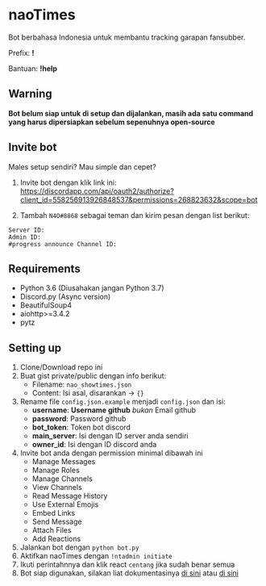 # naoTimes
Bot berbahasa Indonesia untuk membantu tracking garapan fansubber.

Prefix: **!**

Bantuan: **!help**

## Warning
**Bot belum siap untuk di setup dan dijalankan, masih ada satu command yang harus dipersiapkan sebelum sepenuhnya open-source**

## Invite bot
Males setup sendiri? Mau simple dan cepet?

1. Invite bot dengan klik link ini: https://discordapp.com/api/oauth2/authorize?client_id=558256913926848537&permissions=268823632&scope=bot

2. Tambah `N4O#8868` sebagai teman dan kirim pesan dengan list berikut:
```
Server ID: 
Admin ID:
#progress announce Channel ID:
```

## Requirements
- Python 3.6 (Diusahakan jangan Python 3.7)
- Discord.py (Async version)
- BeautifulSoup4
- aiohttp>=3.4.2
- pytz

## Setting up
1. Clone/Download repo ini
2. Buat gist private/public dengan info berikut:
    - Filename: `nao_showtimes.json`
    - Content: Isi asal, disarankan -> `{}`
3. Rename file `config.json.example` menjadi `config.json` dan isi:
    - **username**: **Username github** *bukan* Email github
    - **password**: Password github
    - **bot_token**: Token bot discord
    - **main_server**: Isi dengan ID server anda sendiri
    - **owner_id**: Isi dengan ID discord anda
4. Invite bot anda dengan permission minimal dibawah ini
    - Manage Messages
    - Manage Roles
    - Manage Channels
    - View Channels
    - Read Message History
    - Use External Emojis
    - Embed Links
    - Send Message
    - Attach Files
    - Add Reactions
5. Jalankan bot dengan `python bot.py`
6. Aktifkan naoTimes dengan `!ntadmin initiate`
7. Ikuti perintahnnya dan klik react `centang` jika sudah benar semua
8. Bot siap digunakan, silakan liat dokumentasinya [di sini](https://blog.n4o.xyz/blog/naotimes/) atau [di sini](DOKUMENTASI.md)
